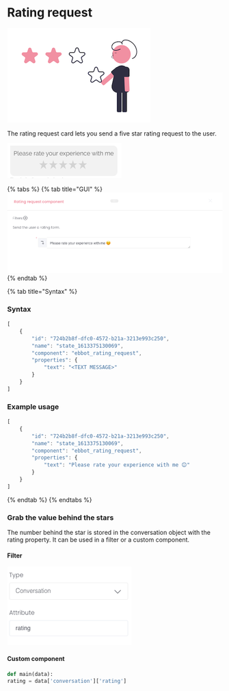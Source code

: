 # Rating request

![](<../../.gitbook/assets/image (39).png>)

The rating request card lets you send a five star rating request to the user.&#x20;

![](<../../.gitbook/assets/image (21).png>)

{% tabs %}
{% tab title="GUI" %}
![](<../../.gitbook/assets/image (103).png>)
{% endtab %}

{% tab title="Syntax" %}
### Syntax

```javascript
[
	{
		"id": "724b2b8f-dfc0-4572-b21a-3213e993c250",
		"name": "state_1613375130069",
		"component": "ebbot_rating_request",
		"properties": {
			"text": "<TEXT MESSAGE>"
		}
	}
]
```

### Example usage

```javascript
[
	{
		"id": "724b2b8f-dfc0-4572-b21a-3213e993c250",
		"name": "state_1613375130069",
		"component": "ebbot_rating_request",
		"properties": {
			"text": "Please rate your experience with me 😊"
		}
	}
]
```
{% endtab %}
{% endtabs %}

### Grab the value behind the stars

The number behind the star is stored in the conversation object with the rating property. It can be used in a filter or a custom component.

#### Filter

<div align="left">

<img src="../../.gitbook/assets/image (22).png" alt="">

</div>

#### Custom component

```python
def main(data):
rating = data['conversation']['rating']
```

